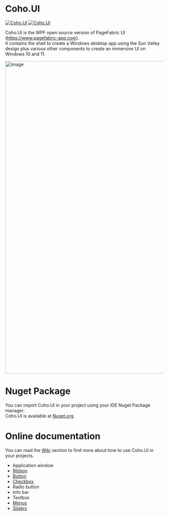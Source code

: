 # Coho.UI

[![Coho.UI](https://img.shields.io/nuget/v/Coho.UI.svg?style=flat&label=Coho.UI)](https://www.nuget.org/packages/Coho.UI/)
[![Coho.UI](http://img.shields.io/nuget/vpre/Coho.UI.svg?style=flat&label=Coho.UI)](http://www.nuget.org/packages/Coho.UI/)

Coho.UI is the WPF open source version of PageFabric UI (https://www.pagefabric-app.com).  
It contains the shell to create a Windows desktop app using the Sun Valley design plus various other components to create an immersive UI on Windows 10 and 11.

<img width="991" alt="image" src="https://user-images.githubusercontent.com/39953434/233845360-3b3b8789-613b-4b4e-b6f1-7e805d980df9.png">

# Nuget Package
You can import Coho.UI in your project using your IDE Nuget Package manager.  
Coho.UI is available at [Nuget.org](https://www.nuget.org/packages/Coho.UI/). 

# Online documentation
You can read the [Wiki](https://github.com/sebbouez/Coho.UI/wiki) section to find more about how to use Coho.UI in your projects.  
* Application window
* [Ribbon](https://github.com/sebbouez/Coho.UI/wiki/Ribbon)
* [Button](https://github.com/sebbouez/Coho.UI/wiki/Button-styles)
* [Checkbox](https://github.com/sebbouez/Coho.UI/wiki/Checkbox-styles)
* Radio button
* Info bar
* Textbox
* [Menus](https://github.com/sebbouez/Coho.UI/wiki/Menus)
* [Sliders](https://github.com/sebbouez/Coho.UI/wiki/Slider)
